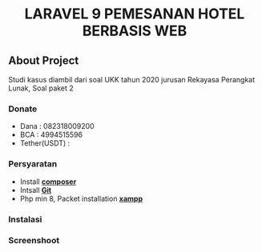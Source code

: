 <h1 align="center">LARAVEL 9 PEMESANAN HOTEL BERBASIS WEB</h1>

## About Project

Studi kasus diambil dari soal UKK tahun 2020 jurusan Rekayasa Perangkat Lunak, Soal paket 2

### Donate
- Dana         : 082318009200
- BCA          : 4994515596
- Tether(USDT) :

### Persyaratan

- Install **[composer](https://vehikl.com/)**
- Intsall **[Git](https://tighten.co)**
- Php min 8, Packet installation **[xampp](https://kirschbaumdevelopment.com)**

### Instalasi

### Screenshoot
